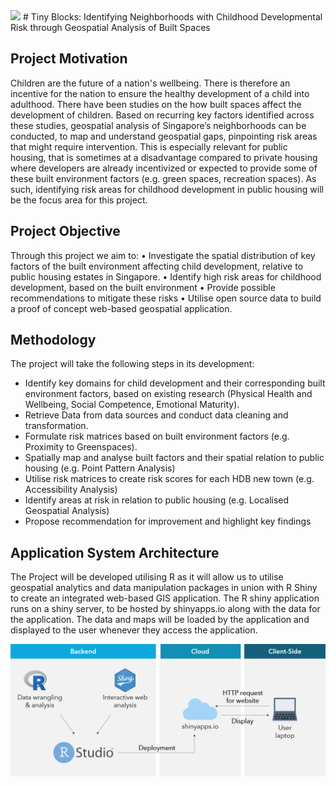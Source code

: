 <img src="xiaorongw\gis-project\master\project_website\static\images\logo.png" width="800px" height="auto">
# Tiny Blocks: Identifying Neighborhoods with Childhood Developmental Risk through Geospatial Analysis of Built Spaces 

## Project Motivation
Children are the future of a nation's wellbeing. There is therefore an incentive for the nation to ensure the healthy development of a child into adulthood. 
There have been studies on the how built spaces affect the development of children. Based on recurring key factors identified across these studies, geospatial analysis of Singapore’s neighborhoods can be conducted, to map and understand geospatial gaps, pinpointing risk areas that might require intervention. 
This is especially relevant for public housing, that is sometimes at a disadvantage compared to private housing where developers are already incentivized or expected to provide some of these built environment factors (e.g. green spaces, recreation spaces). As such, identifying risk areas for childhood development in public housing will be the focus area for this project.

## Project Objective 
Through this project we aim to:
•	Investigate the spatial distribution of key factors of the built environment affecting child development, relative to public housing estates in Singapore.
•	Identify high risk areas for childhood development, based on the built environment
•	Provide possible recommendations to mitigate these risks
•	Utilise open source data to build a proof of concept web-based geospatial application.

## Methodology 
The project will take the following steps in its development:
+ Identify key domains for child development and their corresponding built environment factors, based on existing research (Physical Health and Wellbeing, Social Competence, Emotional Maturity).
+ Retrieve Data from data sources and conduct data cleaning and transformation. 
+ Formulate risk matrices based on built environment factors (e.g. Proximity to Greenspaces).
+ Spatially map and analyse built factors and their spatial relation to public housing (e.g. Point Pattern Analysis)
+ Utilise risk matrices to create risk scores for each HDB new town (e.g. Accessibility Analysis)
+ Identify areas at risk in relation to public housing (e.g. Localised Geospatial Analysis)
+ Propose recommendation for improvement and highlight key findings 

## Application System Architecture 
The Project will be developed utilising R as it will allow us to utilise geospatial analytics and data manipulation packages in union with R Shiny to create an integrated web-based GIS application. The R shiny application runs on a shiny server, to be hosted by shinyapps.io along with the data for the application. The data and maps will be loaded by the application and displayed to the user whenever they access the application.

![Architecture](https://raw.githubusercontent.com/xiaorongw/gis-project/master/project_website/static/images/architecture.png?token=AHTAIVFGXWQJANGYGCJWIF27QIB34)
